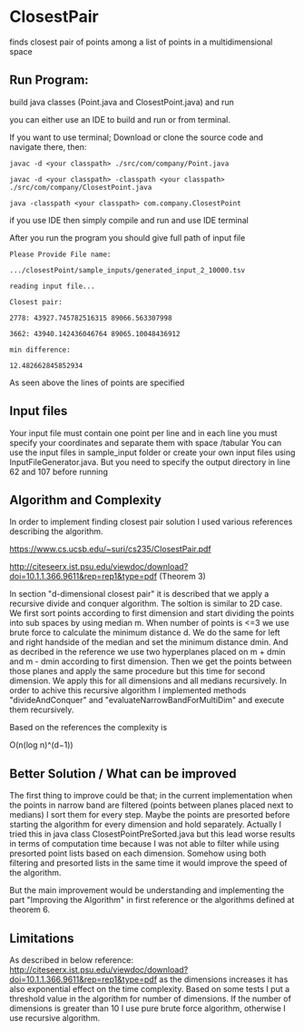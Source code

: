 # ClosestPair
finds closest pair of points among a list of points in a multidimensional space

## Run Program:

build java classes (Point.java and ClosestPoint.java) and run

you can either use an IDE to build and run or from terminal.

If you want to use terminal; Download or clone the source code and navigate there, then:

``` 
javac -d <your classpath> ./src/com/company/Point.java

javac -d <your classpath> -classpath <your classpath> ./src/com/company/ClosestPoint.java

java -classpath <your classpath> com.company.ClosestPoint
```

if you use IDE then simply compile and run and use IDE terminal

After you run the program you should give full path of input file

```
Please Provide File name:

.../closestPoint/sample_inputs/generated_input_2_10000.tsv

reading input file...

Closest pair:

2778: 43927.745782516315 89066.563307998

3662: 43940.142436046764 89065.10048436912

min difference:

12.482662845852934
```

As seen above the lines of points are specified

## Input files
Your input file must contain one point per line and in each line you must specify your coordinates and separate them with space /tabular
You can use the input files in sample_input folder or create your own input files using InputFileGenerator.java. But you need to specify the output directory in line 62 and 107 before running

## Algorithm and Complexity

In order to implement finding closest pair solution I used various references describing the algorithm. 

https://www.cs.ucsb.edu/~suri/cs235/ClosestPair.pdf

http://citeseerx.ist.psu.edu/viewdoc/download?doi=10.1.1.366.9611&rep=rep1&type=pdf (Theorem 3)

In section "d-dimensional closest pair" it is described that we apply a recursive divide and conquer algorithm. The soltion is similar to 2D case. We first sort points according to first dimension and start dividing the points into sub spaces by using median m. When number of points is <=3 we use brute force to calculate the minimum distance d. We do the same for left and right handside of the median and set the minimum distance dmin. And as decribed in the reference we use two hyperplanes placed on m + dmin and m - dmin according to first dimension. Then we get the points between those planes and apply the same procedure but this time for second dimension. We apply this for all dimensions and all medians recursively. In order to achive this recursive algorithm I implemented methods "divideAndConquer" and "evaluateNarrowBandForMultiDim" and execute them recursively.

Based on the references the complexity is 

O(n(log n)^(d−1))

## Better Solution / What can be improved
The first thing to improve could be that; in the current implementation when the points in narrow band are filtered (points between planes placed next to medians) I sort them for every step. 
Maybe the points are presorted before starting the algorithm for every dimension and hold separately. Actually I tried this in java class ClosestPointPreSorted.java but this lead worse results in terms of computation time because I was not able to filter while using presorted point lists based on each dimension. Somehow using both filtering and presorted lists in the same time it would improve the speed of the algorithm.

But the main improvement would be understanding and implementing the part "Improving the Algorithm" in first reference or the algorithms defined at theorem 6. 

## Limitations
As described in below reference:
http://citeseerx.ist.psu.edu/viewdoc/download?doi=10.1.1.366.9611&rep=rep1&type=pdf
as the dimensions increases it has also exponential effect on the time complexity. Based on some tests I put a threshold value in the algorithm for number of dimensions. If the number of dimensions is greater than 10 I use pure brute force algorithm, otherwise I use recursive algorithm.
